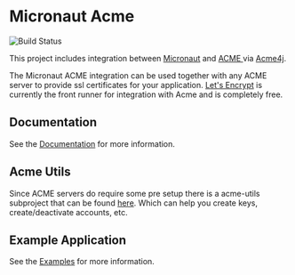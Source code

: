 # Micronaut Acme

![Build Status](https://github.com/micronaut-projects/micronaut-acme/workflows/Java%20Branch%20CI/badge.svg)

This project includes integration between [Micronaut](http://micronaut.io) and [ACME ](https://en.wikipedia.org/wiki/Automated_Certificate_Management_Environment) via [Acme4j](https://shredzone.org/maven/acme4j/index.html).

The Micronaut ACME integration can be used together with any ACME server to provide ssl certificates for your application. [Let's Encrypt](https://letsencrypt.org/) is currently
the front runner for integration with Acme and is completely free. 

## Documentation ##

See the [Documentation](https://micronaut-projects.github.io/micronaut-acme/latest/guide/index.html) for more information.

## Acme Utils ##
Since ACME servers do require some pre setup there is a acme-utils subproject that can be found [here](https://github.com/zendern/micronaut-acme/blob/master/examples/acme-utils). Which can help you create keys, create/deactivate accounts, etc.

## Example Application ##

See the [Examples](https://github.com/zendern/micronaut-acme/tree/master/examples/hello-world-acme) for more information.
